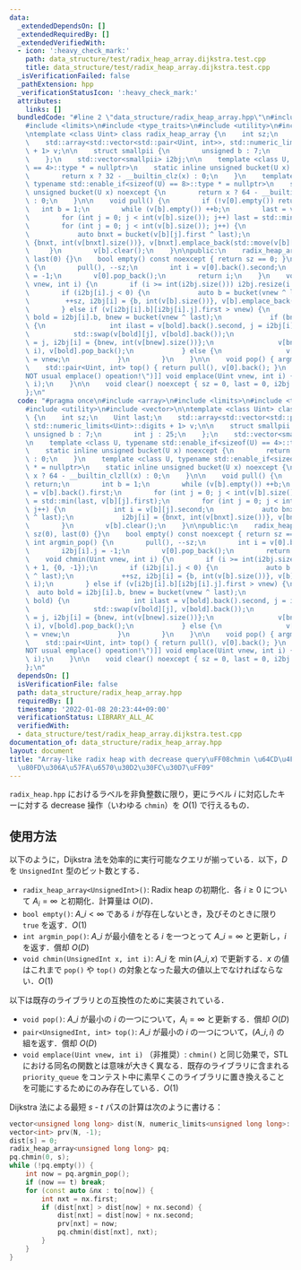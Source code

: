 ```yaml
---
data:
  _extendedDependsOn: []
  _extendedRequiredBy: []
  _extendedVerifiedWith:
  - icon: ':heavy_check_mark:'
    path: data_structure/test/radix_heap_array.dijkstra.test.cpp
    title: data_structure/test/radix_heap_array.dijkstra.test.cpp
  _isVerificationFailed: false
  _pathExtension: hpp
  _verificationStatusIcon: ':heavy_check_mark:'
  attributes:
    links: []
  bundledCode: "#line 2 \"data_structure/radix_heap_array.hpp\"\n#include <array>\n\
    #include <limits>\n#include <type_traits>\n#include <utility>\n#include <vector>\n\
    \ntemplate <class Uint> class radix_heap_array {\n    int sz;\n    Uint last;\n\
    \    std::array<std::vector<std::pair<Uint, int>>, std::numeric_limits<Uint>::digits\
    \ + 1> v;\n\n    struct smallpii {\n        unsigned b : 7;\n        int j : 25;\n\
    \    };\n    std::vector<smallpii> i2bj;\n\n    template <class U, typename std::enable_if<sizeof(U)\
    \ == 4>::type * = nullptr>\n    static inline unsigned bucket(U x) noexcept {\n\
    \        return x ? 32 - __builtin_clz(x) : 0;\n    }\n    template <class U,\
    \ typename std::enable_if<sizeof(U) == 8>::type * = nullptr>\n    static inline\
    \ unsigned bucket(U x) noexcept {\n        return x ? 64 - __builtin_clzll(x)\
    \ : 0;\n    }\n\n    void pull() {\n        if (!v[0].empty()) return;\n     \
    \   int b = 1;\n        while (v[b].empty()) ++b;\n        last = v[b].back().first;\n\
    \        for (int j = 0; j < int(v[b].size()); j++) last = std::min(last, v[b][j].first);\n\
    \        for (int j = 0; j < int(v[b].size()); j++) {\n            int i = v[b][j].second;\n\
    \            auto bnxt = bucket(v[b][j].first ^ last);\n            i2bj[i] =\
    \ {bnxt, int(v[bnxt].size())}, v[bnxt].emplace_back(std::move(v[b][j]));\n   \
    \     }\n        v[b].clear();\n    }\n\npublic:\n    radix_heap_array() : sz(0),\
    \ last(0) {}\n    bool empty() const noexcept { return sz == 0; }\n    int argmin_pop()\
    \ {\n        pull(), --sz;\n        int i = v[0].back().second;\n        i2bj[i].j\
    \ = -1;\n        v[0].pop_back();\n        return i;\n    }\n    void chmin(Uint\
    \ vnew, int i) {\n        if (i >= int(i2bj.size())) i2bj.resize(i + 1, {0, -1});\n\
    \        if (i2bj[i].j < 0) {\n            auto b = bucket(vnew ^ last);\n   \
    \         ++sz, i2bj[i] = {b, int(v[b].size())}, v[b].emplace_back(vnew, i);\n\
    \        } else if (v[i2bj[i].b][i2bj[i].j].first > vnew) {\n            auto\
    \ bold = i2bj[i].b, bnew = bucket(vnew ^ last);\n            if (bnew < bold)\
    \ {\n                int ilast = v[bold].back().second, j = i2bj[i].j;\n     \
    \           std::swap(v[bold][j], v[bold].back());\n                i2bj[ilast].j\
    \ = j, i2bj[i] = {bnew, int(v[bnew].size())};\n                v[bnew].emplace_back(vnew,\
    \ i), v[bold].pop_back();\n            } else {\n                v[bold][i2bj[i].j].first\
    \ = vnew;\n            }\n        }\n    }\n\n    void pop() { argmin_pop(); }\n\
    \    std::pair<Uint, int> top() { return pull(), v[0].back(); }\n    [[deprecated(\"\
    NOT usual emplace() opeation!\")]] void emplace(Uint vnew, int i) {\n        chmin(vnew,\
    \ i);\n    }\n\n    void clear() noexcept { sz = 0, last = 0, i2bj.clear(); }\n\
    };\n"
  code: "#pragma once\n#include <array>\n#include <limits>\n#include <type_traits>\n\
    #include <utility>\n#include <vector>\n\ntemplate <class Uint> class radix_heap_array\
    \ {\n    int sz;\n    Uint last;\n    std::array<std::vector<std::pair<Uint, int>>,\
    \ std::numeric_limits<Uint>::digits + 1> v;\n\n    struct smallpii {\n       \
    \ unsigned b : 7;\n        int j : 25;\n    };\n    std::vector<smallpii> i2bj;\n\
    \n    template <class U, typename std::enable_if<sizeof(U) == 4>::type * = nullptr>\n\
    \    static inline unsigned bucket(U x) noexcept {\n        return x ? 32 - __builtin_clz(x)\
    \ : 0;\n    }\n    template <class U, typename std::enable_if<sizeof(U) == 8>::type\
    \ * = nullptr>\n    static inline unsigned bucket(U x) noexcept {\n        return\
    \ x ? 64 - __builtin_clzll(x) : 0;\n    }\n\n    void pull() {\n        if (!v[0].empty())\
    \ return;\n        int b = 1;\n        while (v[b].empty()) ++b;\n        last\
    \ = v[b].back().first;\n        for (int j = 0; j < int(v[b].size()); j++) last\
    \ = std::min(last, v[b][j].first);\n        for (int j = 0; j < int(v[b].size());\
    \ j++) {\n            int i = v[b][j].second;\n            auto bnxt = bucket(v[b][j].first\
    \ ^ last);\n            i2bj[i] = {bnxt, int(v[bnxt].size())}, v[bnxt].emplace_back(std::move(v[b][j]));\n\
    \        }\n        v[b].clear();\n    }\n\npublic:\n    radix_heap_array() :\
    \ sz(0), last(0) {}\n    bool empty() const noexcept { return sz == 0; }\n   \
    \ int argmin_pop() {\n        pull(), --sz;\n        int i = v[0].back().second;\n\
    \        i2bj[i].j = -1;\n        v[0].pop_back();\n        return i;\n    }\n\
    \    void chmin(Uint vnew, int i) {\n        if (i >= int(i2bj.size())) i2bj.resize(i\
    \ + 1, {0, -1});\n        if (i2bj[i].j < 0) {\n            auto b = bucket(vnew\
    \ ^ last);\n            ++sz, i2bj[i] = {b, int(v[b].size())}, v[b].emplace_back(vnew,\
    \ i);\n        } else if (v[i2bj[i].b][i2bj[i].j].first > vnew) {\n          \
    \  auto bold = i2bj[i].b, bnew = bucket(vnew ^ last);\n            if (bnew <\
    \ bold) {\n                int ilast = v[bold].back().second, j = i2bj[i].j;\n\
    \                std::swap(v[bold][j], v[bold].back());\n                i2bj[ilast].j\
    \ = j, i2bj[i] = {bnew, int(v[bnew].size())};\n                v[bnew].emplace_back(vnew,\
    \ i), v[bold].pop_back();\n            } else {\n                v[bold][i2bj[i].j].first\
    \ = vnew;\n            }\n        }\n    }\n\n    void pop() { argmin_pop(); }\n\
    \    std::pair<Uint, int> top() { return pull(), v[0].back(); }\n    [[deprecated(\"\
    NOT usual emplace() opeation!\")]] void emplace(Uint vnew, int i) {\n        chmin(vnew,\
    \ i);\n    }\n\n    void clear() noexcept { sz = 0, last = 0, i2bj.clear(); }\n\
    };\n"
  dependsOn: []
  isVerificationFile: false
  path: data_structure/radix_heap_array.hpp
  requiredBy: []
  timestamp: '2022-01-08 20:23:44+09:00'
  verificationStatus: LIBRARY_ALL_AC
  verifiedWith:
  - data_structure/test/radix_heap_array.dijkstra.test.cpp
documentation_of: data_structure/radix_heap_array.hpp
layout: document
title: "Array-like radix heap with decrease query\uFF08chmin \u64CD\u4F5C\u304C\u53EF\
  \u80FD\u306A\u57FA\u6570\u30D2\u30FC\u30D7\uFF09"
---
```


`radix_heap.hpp` におけるラベルを非負整数に限り，更にラベル $i$ に対応したキーに対する decrease 操作（いわゆる `chmin`）を $O(1)$ で行えるもの．

## 使用方法

以下のように，Dijkstra 法を効率的に実行可能なクエリが揃っている．以下，$D$ を `UnsignedInt` 型のビット数とする．

- `radix_heap_array<UnsignedInt>()`: Radix heap の初期化．各 $i \ge 0$ について $A_i = \infty$ と初期化．計算量は $O(D)$．
- `bool empty()`: $A\_i < \infty$ である $i$ が存在しないとき，及びそのときに限り `true` を返す．$O(1)$
- `int argmin_pop()`: $A\_i$ が最小値をとる $i$ を一つとって $A\_i = \infty$ と更新し，$i$ を返す．償却 $O(D)$
- `void chmin(UnsignedInt x, int i)`: $A\_i$ を $\min(A\_i, x)$ で更新する．$x$ の値はこれまで `pop()` や `top()` の対象となった最大の値以上でなければならない．$O(1)$

以下は既存のライブラリとの互換性のために実装されている．

- `void pop()`: $A\_i$ が最小の $i$ の一つについて，$A_i = \infty$ と更新する．償却 $O(D)$
- `pair<UnsignedInt, int> top()`: $A\_i$ が最小の $i$ の一つについて，$(A\_i, i)$ の組を返す．償却 $O(D)$
- `void emplace(Uint vnew, int i)` （非推奨）: `chmin()` と同じ効果で，STL における同名の関数とは意味が大きく異なる．既存のライブラリに含まれる `priority_queue` をコンテスト中に素早くこのライブラリに置き換えることを可能にするためにのみ存在している．$O(1)$

Dijkstra 法による最短 $s$ - $t$ パスの計算は次のように書ける：
```cpp
vector<unsigned long long> dist(N, numeric_limits<unsigned long long>::max());
vector<int> prv(N, -1);
dist[s] = 0;
radix_heap_array<unsigned long long> pq;
pq.chmin(0, s);
while (!pq.empty()) {
    int now = pq.argmin_pop();
    if (now == t) break;
    for (const auto &nx : to[now]) {
        int nxt = nx.first;
        if (dist[nxt] > dist[now] + nx.second) {
            dist[nxt] = dist[now] + nx.second;
            prv[nxt] = now;
            pq.chmin(dist[nxt], nxt);
        }
    }
}
```
